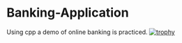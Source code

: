 # Banking-Application
Using cpp a demo of online banking is practiced.
[![trophy](https://github-profile-trophy.vercel.app/Vaishnavitorgalryo-ma)](https://github.com/ryo-ma/github-profile-trophy)
